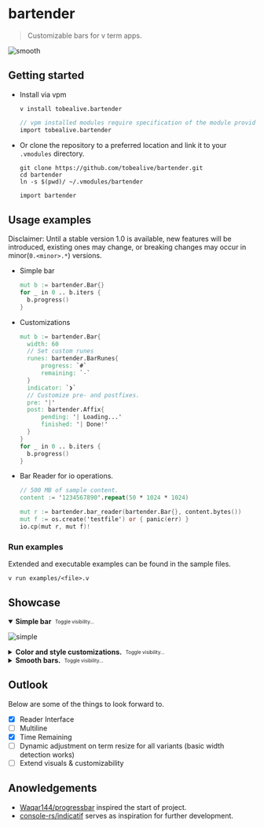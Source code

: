 # bartender

> Customizable bars for v term apps.

![smooth](https://user-images.githubusercontent.com/34311583/228962398-a7db6cea-3be3-4a21-ae95-a78f9e587a9c.gif)

## Getting started

- Install via vpm

  ```
  v install tobealive.bartender
  ```

  ```v
  // vpm installed modules require specification of the module provider.
  import tobealive.bartender
  ```

- Or clone the repository to a preferred location and link it to your `.vmodules` directory.

  ```
  git clone https://github.com/tobealive/bartender.git
  cd bartender
  ln -s $(pwd)/ ~/.vmodules/bartender
  ```

  ```v
  import bartender
  ```

## Usage examples

Disclaimer: Until a stable version 1.0 is available, new features will be introduced, existing ones may change, or breaking changes may occur in minor(`0.<minor>.*`) versions.

- Simple bar

  ```v
  mut b := bartender.Bar{}
  for _ in 0 .. b.iters {
   	b.progress()
  }
  ```

- Customizations

  ```v
  mut b := bartender.Bar{
  	width: 60
  	// Set custom runes
  	runes: bartender.BarRunes{
  		progress: `#`
  		remaining: `-`
  	}
  	indicator: `❯`
   	// Customize pre- and postfixes.
  	pre: '|'
  	post: bartender.Affix{
  		pending: '| Loading...'
  		finished: '| Done!'
  	}
  }
  for _ in 0 .. b.iters {
   	b.progress()
  }
  ```

- Bar Reader for io operations.

  ```v
  // 500 MB of sample content.
  content := '1234567890'.repeat(50 * 1024 * 1024)

  mut r := bartender.bar_reader(bartender.Bar{}, content.bytes())
  mut f := os.create('testfile') or { panic(err) }
  io.cp(mut r, mut f)!
  ```

### Run examples

Extended and executable examples can be found in the sample files.

```
v run examples/<file>.v
```

## Showcase

<details open><summary><b>Simple bar</b> &nbsp;<sub><sup>Toggle visibility...</sup></sub></summary>

![simple](https://user-images.githubusercontent.com/34311583/228962887-dbc76f93-4c82-43ed-95a1-964851fe3617.gif)

</details>

<details><summary><b>Color and style customizations.</b> &nbsp;<sub><sup>Toggle visibility...</sup></sub></summary>

![colors](https://user-images.githubusercontent.com/34311583/228962409-a5d9b3cb-b6d2-4b34-a2db-305249e95c82.gif)

</details>

<details><summary><b>Smooth bars.</b> &nbsp;<sub><sup>Toggle visibility...</sup></sub></summary>

![download](https://user-images.githubusercontent.com/34311583/228962385-2fd9e185-81a5-481a-aa9c-6101405bf64a.gif)

</details>

## Outlook

Below are some of the things to look forward to.

- [x] Reader Interface
- [ ] Multiline
- [x] Time Remaining
- [ ] Dynamic adjustment on term resize for all variants (basic width detection works)
- [ ] Extend visuals & customizability

## Anowledgements

- [Waqar144/progressbar][10] inspired the start of project.
- [console-rs/indicatif][20] serves as inspiration for further development.

[10]: https://github.com/Waqar144/progressbar
[20]: https://github.com/console-rs/indicatif

```

```
